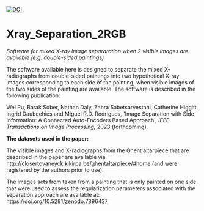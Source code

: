 [![DOI](https://zenodo.org/badge/DOI/10.5281/zenodo.7896437.svg)](https://doi.org/10.5281/zenodo.7896437)

# Xray_Separation_2RGB
<i> Software for mixed X-ray image separaration when 2 visible images are available (e.g. double-sided paintings)</i>



The software available here is designed to separate the mixed X-radiographs from double-sided paintings into two hypothetical X-ray images corresponding to each side of the painting, when visible images of the two sides of the painting are available. The software is described in the following publication:

Wei Pu, Barak Sober, Nathan Daly, Zahra Sabetsarvestani, Catherine Higgitt, Ingrid Daubechies and Miguel R.D. Rodrigues, 'Image Separation with Side Information: A Connected Auto-Encoders Based Approach', <i>IEEE Transactions on Image Processing,</i> 2023 (forthcoming).



<b>The datasets used in the paper:</b>

The visible images and X-radiographs from the Ghent altarpiece that are described in the paper are available via http://closertovaneyck.kikirpa.be/ghentaltarpiece/#home (and were registered by the authors prior to use). 

The images sets from taken from a painting that is only painted on one side that were used to assess the regularization parameters associated with the separation approach are available at: https://doi.org/10.5281/zenodo.7896437
